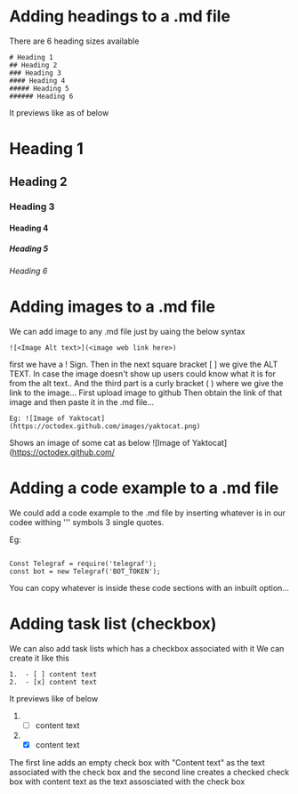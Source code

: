 # Adding headings to a .md file
There are 6 heading sizes available
```
# Heading 1
## Heading 2
### Heading 3
#### Heading 4
##### Heading 5
###### Heading 6
```
It previews like as of below
# Heading 1
## Heading 2
### Heading 3
#### Heading 4
##### Heading 5
###### Heading 6

# Adding images to a .md file
We can add image to any .md file just by uaing the below syntax
```
![<Image Alt text>](<image web link here>)
```

first we have a ! Sign. Then in the next square bracket [ ] we give the ALT TEXT.
In case the  image doesn't show up users could know what it is for from the alt text..
And the third part is a curly bracket ( ) where we give the link to the image... First upload image to github
Then obtain the link of that image and then paste it in the .md file...
``` 
Eg: ![Image of Yaktocat](https://octodex.github.com/images/yaktocat.png)
``` 
Shows an image of some cat as below
![Image of Yaktocat](https://octodex.github.com/


# Adding a code example to a  .md file
We could add a code example to the .md file by inserting whatever is in our codee withing ''' symbols 3 single quotes.

Eg:
```

Const Telegraf = require('telegraf');
const bot = new Telegraf('BOT_TOKEN');

```


You can copy whatever is inside these code sections with an inbuilt option...

# Adding task list (checkbox)

We can also add task lists which has a checkbox associated with it
We can create it like this
```
1.  - [ ] content text
2.  - [x] content text
```
It previews like of below
1.  - [ ] content text
2.  - [x] content text

The first line adds an empty check box with "Content text" as the text associated with the check box
and the second line creates a checked check box with content text as the text assosciated with the check box
